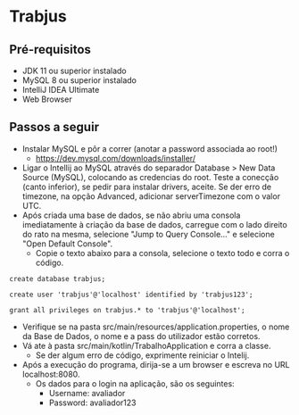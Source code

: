 # Trabjus

## Pré-requisitos

* JDK 11 ou superior instalado
* MySQL 8 ou superior instalado
* IntelliJ IDEA Ultimate 
* Web Browser

## Passos a seguir

* Instalar MySQL e pôr a correr (anotar a password associada ao root!)
  * https://dev.mysql.com/downloads/installer/
* Ligar o Intellij ao MySQL através do separador Database > New Data Source (MySQL), colocando as credencias do root. Teste a conecção (canto inferior), se pedir para instalar drivers, aceite. Se der erro de timezone, na opção Advanced, adicionar serverTimezone com o valor UTC.
* Após criada uma base de dados, se não abriu uma consola imediatamente à criação da base de dados, carregue com o lado direito do rato na mesma, selecione "Jump to Query Console..." e selecione "Open Default Console".
  * Copie o texto abaixo para a consola, selecione o texto todo e corra o código.

```
create database trabjus;

create user 'trabjus'@'localhost' identified by 'trabjus123';

grant all privileges on trabjus.* to 'trabjus'@'localhost';
```

* Verifique se na pasta src/main/resources/application.properties, o nome da Base de Dados, o nome e a pass do utilizador estão corretos.
* Vá ate à pasta src/main/kotlin/TrabalhoApplication e corra a classe.
  * Se der algum erro de código, exprimente reiniciar o Intelij.
* Após a execução do programa, dirija-se a um browser e escreva no URL localhost:8080.
  * Os dados para o login na aplicação, são os seguintes:
    * Username: avaliador
    * Password: avaliador123
